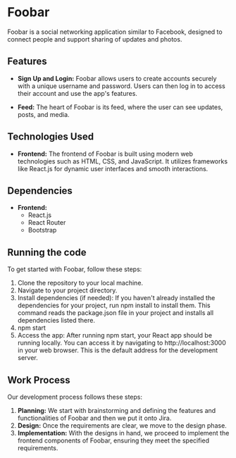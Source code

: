 # Foobar

Foobar is a social networking application similar to Facebook, designed to connect people and support sharing of updates and photos.

## Features

- **Sign Up and Login:** Foobar allows users to create accounts securely with a unique username and password. Users can then log in to access their account and use the app's features.

- **Feed:** The heart of Foobar is its feed, where the user can see updates, posts, and media. 

## Technologies Used

- **Frontend:** The frontend of Foobar is built using modern web technologies such as HTML, CSS, and JavaScript. It utilizes frameworks like React.js for dynamic user interfaces and smooth interactions.

## Dependencies

- **Frontend:**
  - React.js
  - React Router
  - Bootstrap 

## Running the code

To get started with Foobar, follow these steps:

1. Clone the repository to your local machine.
2. Navigate to your project directory.
3. Install dependencies (if needed): If you haven't already installed the dependencies for your project, run npm install to install them. This command reads the package.json file in your project and installs all dependencies listed there.
4. npm start
5. Access the app: After running npm start, your React app should be running locally. You can access it by navigating to http://localhost:3000 in your web browser. This is the default address for the development server.

## Work Process

Our development process follows these steps:

1. **Planning:** We start with brainstorming and defining the features and functionalities of Foobar and then we put it onto Jira.
2. **Design:** Once the requirements are clear, we move to the design phase.
3. **Implementation:** With the designs in hand, we proceed to implement the frontend components of Foobar, ensuring they meet the specified requirements.

